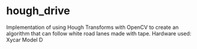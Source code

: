# hough_drive

Implementation of using Hough Transforms with OpenCV to create an algorithm that can follow white road lanes made with tape. Hardware used: Xycar Model D
